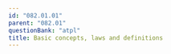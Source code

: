 ```yaml
---
id: "082.01.01"
parent: "082.01"
questionBank: "atpl"
title: Basic concepts, laws and definitions
---
```

